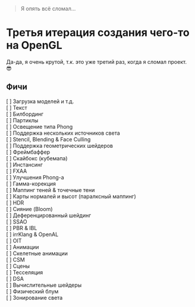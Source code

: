 > Я опять всё сломал...
# Третья итерация создания чего-то на OpenGL
Да-да, я очень крутой, т.к. это уже третий раз, когда я сломал проект. 😎

## Фичи
[ ] Загрузка моделей и т.д.  
[ ] Текст  
[ ] Билбординг  
[ ] Партиклы  
[ ] Освещение типа Phong  
[ ] Поддержка нескольких источников света  
[ ] Stencil, Blending & Face Culling  
[ ] Поддержка геометрических шейдеров  
[ ] Фреймбаффер  
[ ] Скайбокс (кубемапа)  
[ ] Инстансинг  
[ ] FXAA  
[ ] Улучшения Phong-а  
[ ] Гамма-корекция  
[ ] Маппинг теней & точечные тени  
[ ] Карты нормалей и высот (паралксный маппинг)  
[ ] HDR  
[ ] Сияние (Bloom)  
[ ] Деференцированный шейдинг  
[ ] SSAO  
[ ] PBR & IBL  
[ ] irrKlang & OpenAL  
[ ] OIT  
[ ] Анимации  
[ ] Скелетные анимации  
[ ] CSM  
[ ] Сцены  
[ ] Тесселяция  
[ ] DSA  
[ ] Вычислительные шейдеры  
[ ] Физический блум  
[ ] Зонирование света  